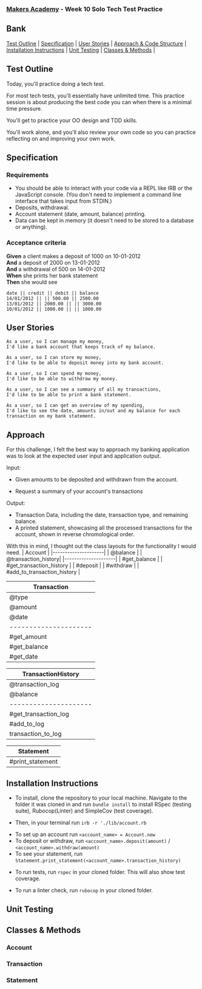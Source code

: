 ### [Makers Academy](http://www.makersacademy.com) - Week 10 Solo Tech Test Practice
Bank
-

[Test Outline](#Outline) | [Specification](#Specification) | [User Stories](#Story) | [Approach & Code Structure](#Approach) | [Installation Instructions](#Installation) | [Unit Testing](#Unit_Testing) | [Classes & Methods](#Methods) |


## <a name="Outline">Test Outline</a>

Today, you'll practice doing a tech test.

For most tech tests, you'll essentially have unlimited time.  This practice session is about producing the best code you can when there is a minimal time pressure.

You'll get to practice your OO design and TDD skills.

You'll work alone, and you'll also review your own code so you can practice reflecting on and improving your own work.

## <a name="Specification">Specification</a>

### Requirements

* You should be able to interact with your code via a REPL like IRB or the JavaScript console.  (You don't need to implement a command line interface that takes input from STDIN.)
* Deposits, withdrawal.
* Account statement (date, amount, balance) printing.
* Data can be kept in memory (it doesn't need to be stored to a database or anything).

### Acceptance criteria

**Given** a client makes a deposit of 1000 on 10-01-2012  
**And** a deposit of 2000 on 13-01-2012  
**And** a withdrawal of 500 on 14-01-2012  
**When** she prints her bank statement  
**Then** she would see

```
date || credit || debit || balance
14/01/2012 || || 500.00 || 2500.00
13/01/2012 || 2000.00 || || 3000.00
10/01/2012 || 1000.00 || || 1000.00
```

## <a name="Story">User Stories</a>

```
As a user, so I can manage my money, 
I'd like a bank account that keeps track of my balance.

As a user, so I can store my money, 
I'd like to be able to deposit money into my bank account.

As a user, so I can spend my money, 
I'd like to be able to withdraw my money. 

As a user, so I can see a summary of all my transactions,
I'd like to be able to print a bank statement. 

As a user, so I can get an overview of my spending, 
I'd like to see the date, amounts in/out and my balance for each transaction on my bank statement.
```

## <a name="Approach">Approach</a>

For this challenge, I felt the best way to approach my banking application was to look at the expected user input and application output.

Input:

* Given amounts to be deposited and withdrawn from the account.

* Request a summary of your account's transactions


Output:

* Transaction Data, including the date, transaction type, and remaining balance.
* A printed statement, showcasing all the processed transactions for the account, shown in reverse chromological order.

With this in mind, I thought out the class layouts for the functionality I would need.
| Account             |
|---------------------|
| @balance            |
| @transaction_history|
|---------------------|
| #get_balance                |
| #get_transaction_history    |
| #deposit                    |
| #withdraw                   |
| #add_to_transaction_history |

| Transaction         |
|---------------------|
| @type               |
| @amount             |
| @date                |
|---------------------|
| #get_amount         |
| #get_balance        |
| #get_date           |

| TransactionHistory   |
|---------------------|
| @transaction_log            |
| @balance            |
|---------------------|
| #get_transaction_log |
| #add_to_log    |
| transaction_to_log |

|Statement|
|---------|
| #print_statement |

## <a name="Installation">Installation Instructions</a>

* To install, clone the repository to your local machine. Navigate to the folder it was cloned in and run `bundle install` to install RSpec (testing suite), Rubocop(Linter) and SimpleCov (test coverage).

* Then, in your terminal run `irb -r './lib/account.rb`
 - To set up an account run `<account_name> = Account.new`
 - To deposit or withdraw, run `<account_name>.deposit(amount)` / `<account_name>.withdraw(amount)`
 - To see your statement, run `Statement.print_statement(<account_name>.transaction_history)`

* To run tests, run `rspec` in your cloned folder. This will also show test coverage.
 
* To run a linter check, run `rubocop` in your cloned folder.
## <a name="Unit_Testng">Unit Testing</a>

## <a name="Methods">Classes & Methods</a>

### Account

### Transaction

### Statement
